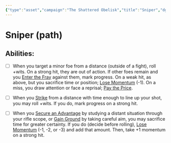 ```yaml
---
{"type":"asset","campaign":"The Shattered Obelisk","title":"Sniper","dg-publish":true,"permalink":"/campaigns/the-shattered-obelisk/assets/wraith-sniper/","dgPassFrontmatter":true,"noteIcon":""}
---
```


# Sniper (path)

## Abilities:
- [ ] When you target a minor foe from a distance (outside of a fight), roll +wits. On a strong hit, they are out of action. If other foes remain and you [Enter the Fray](Moves/combat/enter_the_fray) against them, mark progress. On a weak hit, as above, but you sacrifice time or position; [Lose Momentum](Moves/suffer/lose_momentum) (-1). On a miss, you draw attention or face a reprisal; [Pay the Price](Moves/fate/pay_the_price).

- [ ] When you [Strike](Moves/combat/strike) from a distance with time enough to line up your shot, you may roll +wits. If you do, mark progress on a strong hit.

- [ ] When you [Secure an Advantage](Moves/adventure/secure_an_advantage) by studying a distant situation through your rifle scope, or [Gain Ground](Moves/combat/gain_ground) by taking careful aim, you may sacrifice time for greater certainty. If you do (decide before rolling), [Lose Momentum](Moves/suffer/lose_momentum) (-1, -2, or -3) and add that amount. Then, take +1 momentum on a strong hit.

